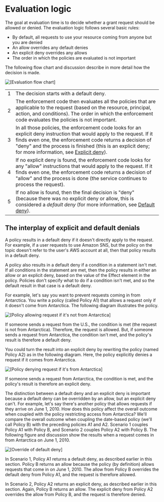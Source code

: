 # Evaluation logic<a name="sns-access-policy-language-evaluation-logic"></a>

The goal at evaluation time is to decide whether a grant request should be allowed or denied\. The evaluation logic follows several basic rules:
+ By default, all requests to use your resource coming from anyone but you are denied
+ An allow overrides any default denies
+ An explicit deny overrides any allows
+ The order in which the policies are evaluated is not important

The following flow chart and discussion describe in more detail how the decision is made\.

![\[Evaluation flow chart\]](http://docs.aws.amazon.com/sns/latest/dg/images/AccessPolicyLanguage_Evaluation_Flow.gif)


|  |  | 
| --- |--- |
| 1 |  The decision starts with a default deny\.  | 
| 2 |   The enforcement code then evaluates all the policies that are applicable to the request \(based on the resource, principal, action, and conditions\)\.  The order in which the enforcement code evaluates the policies is not important\.  | 
| 3 |   In all those policies, the enforcement code looks for an explicit deny instruction that would apply to the request\. If it finds even one, the enforcement code returns a decision of "deny" and the process is finished \(this is an explicit deny; for more information, see [Explicit deny](sns-access-policy-language-key-concepts.md#Define_HardDeny)\)\.  | 
| 4 |  If no explicit deny is found, the enforcement code looks for any "allow" instructions that would apply to the request\. If it finds even one, the enforcement code returns a decision of "allow" and the process is done \(the service continues to process the request\)\.   | 
| 5 |  If no allow is found, then the final decision is "deny" \(because there was no explicit deny or allow, this is considered a *default deny* \(for more information, see [Default deny](sns-access-policy-language-key-concepts.md#Define_SoftDeny)\)\.  | 

## The interplay of explicit and default denials<a name="denials"></a>

A policy results in a default deny if it doesn't directly apply to the request\. For example, if a user requests to use Amazon SNS, but the policy on the topic doesn't refer to the user's AWS account at all, then that policy results in a default deny\.

A policy also results in a default deny if a condition in a statement isn't met\. If all conditions in the statement are met, then the policy results in either an allow or an explicit deny, based on the value of the Effect element in the policy\. Policies don't specify what to do if a condition isn't met, and so the default result in that case is a default deny\.

For example, let's say you want to prevent requests coming in from Antarctica\. You write a policy \(called Policy A1\) that allows a request only if it doesn't come from Antarctica\. The following diagram illustrates the policy\.

![\[Policy allowing request if it's not from Antarctica\]](http://docs.aws.amazon.com/sns/latest/dg/images/AccessPolicyLanguage_Allow_Override_1.gif)

If someone sends a request from the U\.S\., the condition is met \(the request is not from Antarctica\)\. Therefore, the request is allowed\. But, if someone sends a request from Antarctica, the condition isn't met, and the policy's result is therefore a default deny\. 

You could turn the result into an explicit deny by rewriting the policy \(named Policy A2\) as in the following diagram\. Here, the policy explicitly denies a request if it comes from Antarctica\.

![\[Policy denying request if it's from Antarctica\]](http://docs.aws.amazon.com/sns/latest/dg/images/AccessPolicyLanguage_Allow_Override_2.gif)

If someone sends a request from Antarctica, the condition is met, and the policy's result is therefore an explicit deny\.

The distinction between a default deny and an explicit deny is important because a default deny can be overridden by an allow, but an explicit deny can't\. For example, let's say there's another policy that allows requests if they arrive on June 1, 2010\. How does this policy affect the overall outcome when coupled with the policy restricting access from Antarctica? We'll compare the overall outcome when coupling the date\-based policy \(we'll call Policy B\) with the preceding policies A1 and A2\. Scenario 1 couples Policy A1 with Policy B, and Scenario 2 couples Policy A2 with Policy B\. The following figure and discussion show the results when a request comes in from Antarctica on June 1, 2010\.

![\[Override of default deny\]](http://docs.aws.amazon.com/sns/latest/dg/images/AccessPolicyLanguage_Allow_Override.gif)

In Scenario 1, Policy A1 returns a default deny, as described earlier in this section\. Policy B returns an allow because the policy \(by definition\) allows requests that come in on June 1, 2010\. The allow from Policy B overrides the default deny from Policy A1, and the request is therefore allowed\.

In Scenario 2, Policy A2 returns an explicit deny, as described earlier in this section\. Again, Policy B returns an allow\. The explicit deny from Policy A2 overrides the allow from Policy B, and the request is therefore denied\.
